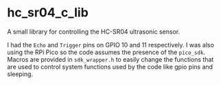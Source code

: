 # hc_sr04_c_lib
A small library for controlling the HC-SR04 ultrasonic sensor.

I had the `Echo` and `Trigger` pins on GPIO 10 and 11 respectively. I was also using the RPi Pico so the code assumes the presence of the `pico_sdk`. Macros are provided in `sdk_wrapper.h` to easily change the functions that are used to control system functions used by the code like gpio pins and sleeping.
